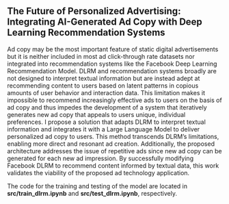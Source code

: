 ## The Future of Personalized Advertising: Integrating AI-Generated Ad Copy with Deep Learning Recommendation Systems

Ad copy may be the most important feature of static digital
advertisements but it is neither included in most ad click-through rate datasets nor integrated into recommendation systems like the Facebook Deep Learning Recommendation Model. DLRM and recommendation
systems broadly are not designed to interpret textual information but are instead adept at recommending content to
users based on latent patterns in copious amounts of user
behavior and interaction data. This limitation makes it impossible to recommend increasingly effective ads to users
on the basis of ad copy and thus impedes the development
of a system that iteratively generates new ad copy that appeals to users unique, individual preferences. I propose a
solution that adapts DLRM to interpret textual information
and integrates it with a Large Language Model to deliver personalized ad copy to users. This method transcends
DLRM’s limitations, enabling more direct and resonant ad
creation. Additionally, the proposed architecture addresses
the issue of repetitive ads since new ad copy can be generated for each new ad impression. By successfully modifying
Facebook DLRM to recommend content informed by textual
data, this work validates the viability of the proposed ad
technology application.

The code for the training and testing of the model are located in **src/train_dlrm.ipynb** and **src/test_dlrm.ipynb**, respectively.
